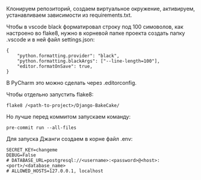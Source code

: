 Клонируем репозиторий, создаем виртуальное окружение, активируем, устанавливаем зависимости из requirements.txt.

Чтобы в vscode black форматировал строку под 100 симоволов, как настроено во flake8, нужно в корневой папке проекта создать папку .vscode и в ней файл settings.json:

```
{
    "python.formatting.provider": "black",
    "python.formatting.blackArgs": ["--line-length=100"],
    "editor.formatOnSave": true,
}
```
В PyCharm это можно сделать через .editorconfig.

Чтобы отдельно запустить flake8:
```
flake8 /<path-to-project>/Django-BakeCake/
```

Но лучше перед коммитом запускаем команду:
```
pre-commit run --all-files
```

Для запуска Джанги создаем в корне файл .env:
```
SECRET_KEY=changeme
DEBUG=False
# DATABASE_URL=postgresql://<username>:<password>@<host>:<port>/<database_name>
# ALLOWED_HOSTS=127.0.0.1, localhost
```

